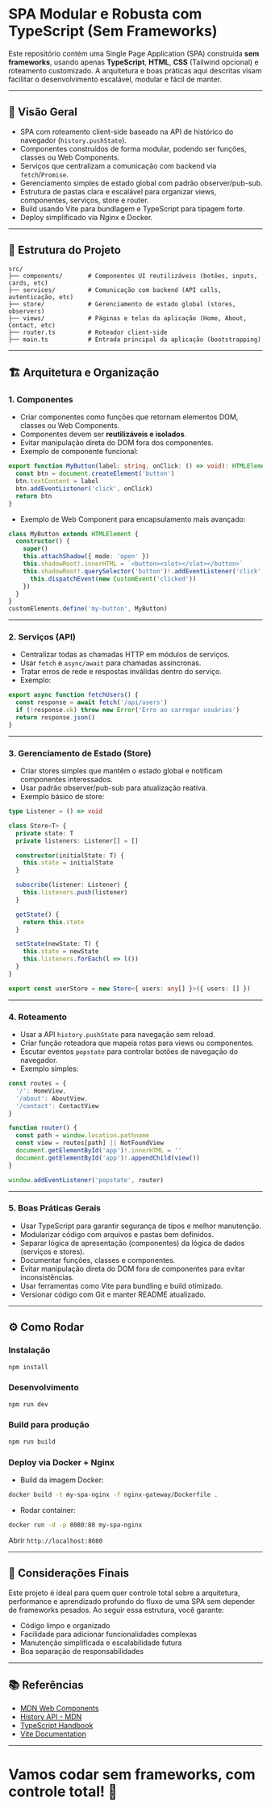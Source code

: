 # SPA Modular e Robusta com TypeScript (Sem Frameworks)

Este repositório contém uma Single Page Application (SPA) construída **sem frameworks**, usando apenas **TypeScript**, **HTML**, **CSS** (Tailwind opcional) e roteamento customizado. A arquitetura e boas práticas aqui descritas visam facilitar o desenvolvimento escalável, modular e fácil de manter.

---

## 🚀 Visão Geral

- SPA com roteamento client-side baseado na API de histórico do navegador (`history.pushState`).
- Componentes construídos de forma modular, podendo ser funções, classes ou Web Components.
- Serviços que centralizam a comunicação com backend via `fetch`/`Promise`.
- Gerenciamento simples de estado global com padrão observer/pub-sub.
- Estrutura de pastas clara e escalável para organizar views, componentes, serviços, store e router.
- Build usando Vite para bundlagem e TypeScript para tipagem forte.
- Deploy simplificado via Nginx e Docker.

---

## 📁 Estrutura do Projeto

```
src/
├── components/       # Componentes UI reutilizáveis (botões, inputs, cards, etc)
├── services/         # Comunicação com backend (API calls, autenticação, etc)
├── store/            # Gerenciamento de estado global (stores, observers)
├── views/            # Páginas e telas da aplicação (Home, About, Contact, etc)
├── router.ts         # Roteador client-side
├── main.ts           # Entrada principal da aplicação (bootstrapping)
```

---

## 🏗️ Arquitetura e Organização

### 1. Componentes

- Criar componentes como funções que retornam elementos DOM, classes ou Web Components.
- Componentes devem ser **reutilizáveis e isolados**.
- Evitar manipulação direta do DOM fora dos componentes.
- Exemplo de componente funcional:

```ts
export function MyButton(label: string, onClick: () => void): HTMLElement {
  const btn = document.createElement('button')
  btn.textContent = label
  btn.addEventListener('click', onClick)
  return btn
}
```

- Exemplo de Web Component para encapsulamento mais avançado:

```ts
class MyButton extends HTMLElement {
  constructor() {
    super()
    this.attachShadow({ mode: 'open' })
    this.shadowRoot!.innerHTML = `<button><slot></slot></button>`
    this.shadowRoot!.querySelector('button')!.addEventListener('click', () => {
      this.dispatchEvent(new CustomEvent('clicked'))
    })
  }
}
customElements.define('my-button', MyButton)
```

---

### 2. Serviços (API)

- Centralizar todas as chamadas HTTP em módulos de serviços.
- Usar `fetch` e `async/await` para chamadas assíncronas.
- Tratar erros de rede e respostas inválidas dentro do serviço.
- Exemplo:

```ts
export async function fetchUsers() {
  const response = await fetch('/api/users')
  if (!response.ok) throw new Error('Erro ao carregar usuários')
  return response.json()
}
```

---

### 3. Gerenciamento de Estado (Store)

- Criar stores simples que mantêm o estado global e notificam componentes interessados.
- Usar padrão observer/pub-sub para atualização reativa.
- Exemplo básico de store:

```ts
type Listener = () => void

class Store<T> {
  private state: T
  private listeners: Listener[] = []

  constructor(initialState: T) {
    this.state = initialState
  }

  subscribe(listener: Listener) {
    this.listeners.push(listener)
  }

  getState() {
    return this.state
  }

  setState(newState: T) {
    this.state = newState
    this.listeners.forEach(l => l())
  }
}

export const userStore = new Store<{ users: any[] }>({ users: [] })
```

---

### 4. Roteamento

- Usar a API `history.pushState` para navegação sem reload.
- Criar função roteadora que mapeia rotas para views ou componentes.
- Escutar eventos `popstate` para controlar botões de navegação do navegador.
- Exemplo simples:

```ts
const routes = {
  '/': HomeView,
  '/about': AboutView,
  '/contact': ContactView
}

function router() {
  const path = window.location.pathname
  const view = routes[path] || NotFoundView
  document.getElementById('app')!.innerHTML = ''
  document.getElementById('app')!.appendChild(view())
}

window.addEventListener('popstate', router)
```

---

### 5. Boas Práticas Gerais

- Usar TypeScript para garantir segurança de tipos e melhor manutenção.
- Modularizar código com arquivos e pastas bem definidos.
- Separar lógica de apresentação (componentes) da lógica de dados (serviços e stores).
- Documentar funções, classes e componentes.
- Evitar manipulação direta do DOM fora de componentes para evitar inconsistências.
- Usar ferramentas como Vite para bundling e build otimizado.
- Versionar código com Git e manter README atualizado.

---

## ⚙️ Como Rodar

### Instalação

```bash
npm install
```

### Desenvolvimento

```bash
npm run dev
```

### Build para produção

```bash
npm run build
```

### Deploy via Docker + Nginx

- Build da imagem Docker:

```bash
docker build -t my-spa-nginx -f nginx-gateway/Dockerfile .
```

- Rodar container:

```bash
docker run -d -p 8080:80 my-spa-nginx
```

Abrir `http://localhost:8080`

---

## 🌟 Considerações Finais

Este projeto é ideal para quem quer controle total sobre a arquitetura, performance e aprendizado profundo do fluxo de uma SPA sem depender de frameworks pesados. Ao seguir essa estrutura, você garante:

- Código limpo e organizado
- Facilidade para adicionar funcionalidades complexas
- Manutenção simplificada e escalabilidade futura
- Boa separação de responsabilidades

---

## 📚 Referências

- [MDN Web Components](https://developer.mozilla.org/en-US/docs/Web/Web_Components)
- [History API - MDN](https://developer.mozilla.org/en-US/docs/Web/API/History_API)
- [TypeScript Handbook](https://www.typescriptlang.org/docs/handbook/intro.html)
- [Vite Documentation](https://vitejs.dev/)

---

# Vamos codar sem frameworks, com controle total! 🚀

